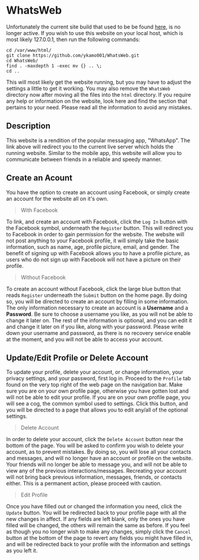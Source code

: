 # WhatsWeb

Unfortunately the current site build that used to be be found [here](http://104.236.163.138/), is no longer active.
If you wish to use this website on your local host, which is most likely 127.0.0.1, then run the following commands:
```
cd /var/www/html/
git clone https://github.com/ykamo001/WhatsWeb.git
cd WhatsWeb/
find . -maxdepth 1 -exec mv {} .. \;
cd ..
```
This will most likely get the website running, but you may have to adjust the settings a little to get it working.
You may also remove the `WhatsWeb` directory now after moving all the files into the `html` directory.
If you require any help or information on the website, look here and find the section that pertains to your need. Please read all the information to avoid any mistakes.

## Description

This website is a rendition of the popular messaging app, "WhatsApp". 
The link above will redirect you to the current live server which holds the running website.
Similar to the mobile app, this website will allow you to communicate between friends in a reliable and speedy manner. 

## Create an Acount

You have the option to create an account using Facebook, or simply create an account for the website all on it's own.

> With Facebook

To link, and create an account with Facebook, click the `Log In` button with the Facebook symbol, underneath the `Register` button.
This will redirect you to Facebook in order to gain permission for the website.
The website will not post anything to your Facebook profile, it will simply take the basic information, such as name, age, profile picture, email, and gender. 
The benefit of signing up with Facebook allows you to have a profile picture, as users who do not sign up with Facebook will not have a picture on their profile.

> Without Facebook

To create an account without Facebook, click the large blue button that reads `Register` underneath the `Submit` button on the home page. 
By doing so, you will be directed to create an account by filling in some information.
The only information necessary to create an account is a __Username__ and a __Password__. 
Be sure to choose a username you like, as you will not be able to change it later on. 
The rest of the information is optional, and you can edit it and change it later on if you like, along with your password. 
Please write down your username and password, as there is no recovery service enable at the moment, and you will not be able to access your account.

## Update/Edit Profile or Delete Account

To update your profile, delete your account, or change information, your privacy settings, and your password, first log in. 
Proceed to the `Profile` tab found on the very top right of the web page on the navigation bar.
Make sure you are on your own profile page, otherwise you have gotten lost and will not be able to edit your profile. 
If you are on your own profile page, you will see a cog, the common symbol used to settings.
Click this button, and you will be directed to a page that allows you to edit any/all of the optional settings.

> Delete Account

In order to delete your account, click the `Delete Account` button near the bottom of the page.
You will be asked to confirm you wish to delete your account, as to prevent mistakes.
By doing so, you will lose all your contacts and messages, and will no longer have an account or profile on the website.
Your friends will no longer be able to message you, and will not be able to view any of the previous interactions/messages.
Recreating your account will not bring back previous information, messages, friends, or contacts either.
This is a permanent action, please proceed with caution.

> Edit Profile

Once you have filled out or changed the information you need, click the `Update` button.
You will be redirected back to your profile page with all the new changes in affect.
If any fields are left blank, only the ones you have filled will be changed, the others will remain the same as before.
If you feel as though you no longer wish to make any changes, simply click the `Cancel` button at the bottom of the page to revert any fields you might have filled in, and will be redirected back to your profile with the information and settings as you left it.
